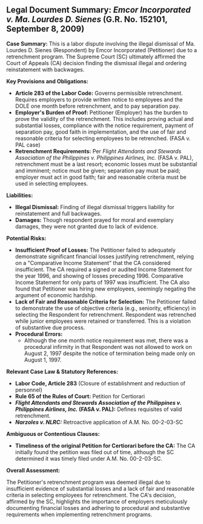 ## Legal Document Summary: *Emcor Incorporated v. Ma. Lourdes D. Sienes* (G.R. No. 152101, September 8, 2009)

**Case Summary:** This is a labor dispute involving the illegal dismissal of Ma. Lourdes D. Sienes (Respondent) by Emcor Incorporated (Petitioner) due to a retrenchment program. The Supreme Court (SC) ultimately affirmed the Court of Appeals (CA) decision finding the dismissal illegal and ordering reinstatement with backwages.

**Key Provisions and Obligations:**

*   **Article 283 of the Labor Code:** Governs permissible retrenchment. Requires employers to provide written notice to employees and the DOLE one month before retrenchment, and to pay separation pay.
*   **Employer's Burden of Proof:** Petitioner (Employer) has the burden to prove the validity of the retrenchment.  This includes proving actual and substantial losses, compliance with the notice requirement, payment of separation pay, good faith in implementation, and the use of fair and reasonable criteria for selecting employees to be retrenched. (FASA v. PAL case)
*   **Retrenchment Requirements:** Per *Flight Attendants and Stewards Association of the Philippines v. Philippines Airlines, Inc.* (FASA v. PAL), retrenchment must be a last resort; economic losses must be substantial and imminent; notice must be given; separation pay must be paid; employer must act in good faith; fair and reasonable criteria must be used in selecting employees.

**Liabilities:**

*   **Illegal Dismissal:** Finding of illegal dismissal triggers liability for reinstatement and full backwages.
*   **Damages:** Though respondent prayed for moral and exemplary damages, they were not granted due to lack of evidence.

**Potential Risks:**

*   **Insufficient Proof of Losses:** The Petitioner failed to adequately demonstrate significant financial losses justifying retrenchment, relying on a "Comparative Income Statement" that the CA considered insufficient.  The CA required a signed or audited Income Statement for the year 1996, and showing of losses preceding 1996.  Comparative Income Statement for only parts of 1997 was insufficient. The CA also found that Petitioner was hiring new employees, seemingly negating the argument of economic hardship.
*   **Lack of Fair and Reasonable Criteria for Selection:** The Petitioner failed to demonstrate the use of objective criteria (e.g., seniority, efficiency) in selecting the Respondent for retrenchment. Respondent was retrenched while junior employees were retained or transferred. This is a violation of substantive due process.
*   **Procedural Errors:**
    *   Although the one month notice requirement was met, there was a procedural infirmity in that Respondent was not allowed to work on August 2, 1997 despite the notice of termination being made only on August 1, 1997.

**Relevant Case Law & Statutory References:**

*   **Labor Code, Article 283** (Closure of establishment and reduction of personnel)
*   **Rule 65 of the Rules of Court:** Petition for Certiorari
*   ***Flight Attendants and Stewards Association of the Philippines v. Philippines Airlines, Inc.* (FASA v. PAL):** Defines requisites of valid retrenchment.
*   ***Narzoles v. NLRC:*** Retroactive application of A.M. No. 00-2-03-SC

**Ambiguous or Contentious Clauses:**

*   **Timeliness of the original Petition for Certiorari before the CA:** The CA initially found the petition was filed out of time, although the SC determined it was timely filed under A.M. No. 00-2-03-SC.

**Overall Assessment:**

The Petitioner's retrenchment program was deemed illegal due to insufficient evidence of substantial losses and a lack of fair and reasonable criteria in selecting employees for retrenchment. The CA's decision, affirmed by the SC, highlights the importance of employers meticulously documenting financial losses and adhering to procedural and substantive requirements when implementing retrenchment programs.
